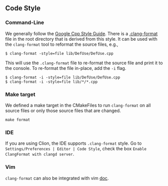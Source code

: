 ## Code Style

### Command-Line
We generally follow the [Google Cpp Style Guide](https://google.github.io/styleguide/cppguide.html#Formatting). 
There is a [.clang-format](.clang-format) file in the root directory that is derived from this style.
It can be used with the `clang-format` tool to reformat the source files, e.g.,

```
$ clang-format -style=file lib/DefUse/DefUse.cpp
```

This will use the `.clang-format` file to re-format the source file and print it to the console. 
To re-format the file in-place, add the `-i` flag.

```
$ clang-format -i -style=file lib/DefUse/DefUse.cpp
$ clang-format -i -style=file lib/*/*.cpp
```

### Make target
We defined a make target in the CMakeFiles to run `clang-format` on all source
files or only those source files that are changed.

```
make format
```

### IDE
If you are using Clion, the IDE supports `.clang-format` style. Go to `Settings/Preferences | Editor | Code Style`, 
check the box `Enable ClangFormat with clangd server`. 

### Vim
`clang-format` can also be integrated with vim [doc](http://clang.llvm.org/docs/ClangFormat.html#vim-integration).
